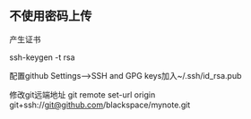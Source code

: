 不使用密码上传
--------------------------------------------
产生证书

ssh-keygen -t rsa

配置github
Settings-->SSH and GPG keys加入~/.ssh/id_rsa.pub

修改git远端地址
git remote set-url origin git+ssh://git@github.com/blackspace/mynote.git 